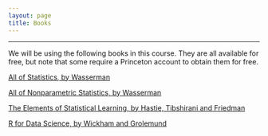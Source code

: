 ```yaml
---
layout: page
title: Books
---
```


---

We will be using the following books in this course.  They are all available for free, but note that some require a Princeton account to obtain them for free.

[All of Statistics, by Wasserman](https://pulsearch.princeton.edu/catalog/8865289)

[All of Nonparametric Statistics, by Wasserman](https://pulsearch.princeton.edu/catalog/6402948)

[The Elements of Statistical Learning, by Hastie, Tibshirani and Friedman](http://statweb.stanford.edu/~tibs/ElemStatLearn/)

[R for Data Science, by Wickham and Grolemund](http://r4ds.had.co.nz)



